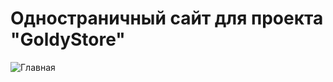 # Одностраничный сайт для проекта "GoldyStore"

![Главная](https://user-images.githubusercontent.com/106194295/216672275-1bcbb649-5f9b-4c2d-a488-63ecca794dd6.jpg)

